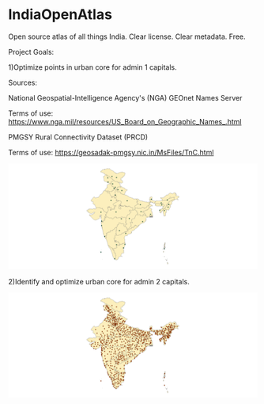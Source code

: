 # IndiaOpenAtlas
Open source atlas of all things India. Clear license. Clear metadata. Free.

Project Goals:

1)Optimize points in urban core for admin 1 capitals.

Sources: 
  
  National Geospatial-Intelligence Agency's (NGA) GEOnet Names Server
  
  Terms of use: https://www.nga.mil/resources/US_Board_on_Geographic_Names_.html
  
  PMGSY Rural Connectivity Dataset (PRCD)
  
  Terms of use: https://geosadak-pmgsy.nic.in/MsFiles/TnC.html

![](https://github.com/justinelliotmeyers/IndiaOpenAtlas/blob/main/jpeg_map_references/admin_1_capital_points.png)

2)Identify and optimize urban core for admin 2 capitals.

![](https://github.com/justinelliotmeyers/IndiaOpenAtlas/blob/main/jpeg_map_references/admin_2_capital_points.png)
